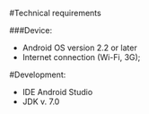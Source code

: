 #Technical requirements

###Device:
* Android OS version 2.2 or later
* Internet connection (Wi-Fi, 3G);

#Development:
* IDE Android Studio
* JDK v. 7.0
